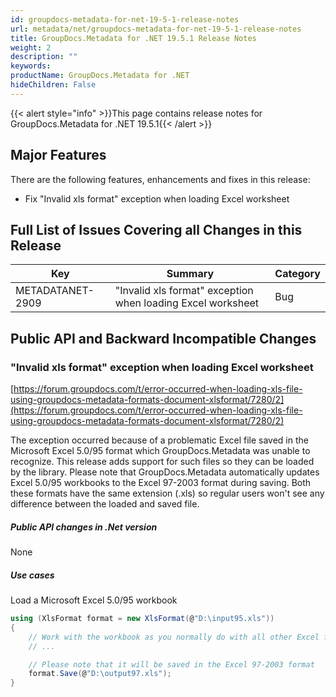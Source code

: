 ```yaml
---
id: groupdocs-metadata-for-net-19-5-1-release-notes
url: metadata/net/groupdocs-metadata-for-net-19-5-1-release-notes
title: GroupDocs.Metadata for .NET 19.5.1 Release Notes
weight: 2
description: ""
keywords: 
productName: GroupDocs.Metadata for .NET
hideChildren: False
---
```

{{< alert style="info" >}}This page contains release notes for GroupDocs.Metadata for .NET 19.5.1{{< /alert >}}

## Major Features

There are the following features, enhancements and fixes in this release:

*   Fix "Invalid xls format" exception when loading Excel worksheet

## Full List of Issues Covering all Changes in this Release

| Key | Summary | Category |
| --- | --- | --- |
| METADATANET-2909 | "Invalid xls format" exception when loading Excel worksheet | Bug |

## Public API and Backward Incompatible Changes

### "Invalid xls format" exception when loading Excel worksheet

[https://forum.groupdocs.com/t/error-occurred-when-loading-xls-file-using-groupdocs-metadata-formats-document-xlsformat/7280/2](https://forum.groupdocs.com/t/error-occurred-when-loading-xls-file-using-groupdocs-metadata-formats-document-xlsformat/7280/2)

The exception occurred because of a problematic Excel file saved in the Microsoft Excel 5.0/95 format which GroupDocs.Metadata was unable to recognize. This release adds support for such files so they can be loaded by the library. Please note that GroupDocs.Metadata automatically updates Excel 5.0/95 workbooks to the Excel 97-2003 format during saving. Both these formats have the same extension (.xls) so regular users won't see any difference between the loaded and saved file.  

##### Public API changes in .Net version

None

##### Use cases

Load a Microsoft Excel 5.0/95 workbook



```csharp
using (XlsFormat format = new XlsFormat(@"D:\input95.xls"))
{
	// Work with the workbook as you normally do with all other Excel files
	// ...

	// Please note that it will be saved in the Excel 97-2003 format
	format.Save(@"D:\output97.xls");
}
```

